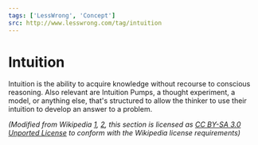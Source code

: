 ```yaml
---
tags: ['LessWrong', 'Concept']
src: http://www.lesswrong.com/tag/intuition
---
```


# Intuition
Intuition is the ability to acquire knowledge without recourse to conscious reasoning. Also relevant are Intuition Pumps, a thought experiment, a model, or anything else, that's structured to allow the thinker to use their intuition to develop an answer to a problem. 

*(Modified from Wikipedia *[*1*](https://en.wikipedia.org/wiki/Intuition)*, *[*2*](https://en.wikipedia.org/wiki/Intuition_pump)*, this section is licensed as *[*CC BY-SA 3.0 Unported License*](https://en.wikipedia.org/wiki/Wikipedia:Text_of_Creative_Commons_Attribution-ShareAlike_3.0_Unported_License)* to conform with the Wikipedia license requirements)*


